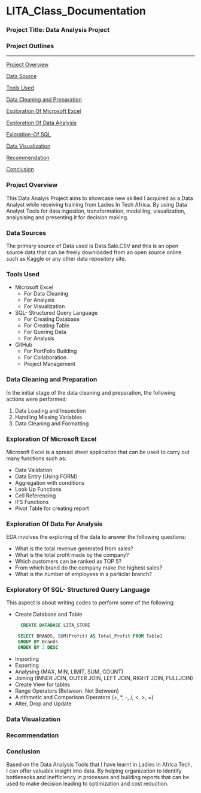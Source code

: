 # LITA_Class_Documentation

### Project Title: Data Analysis Project

### Project Outlines
---

 [Project Overview](#project-overview)

 [Data Source](#data-source)

 [Tools Used](#tools-used)

 [Data Cleaning and Preparation](#data-cleaning-and-preparation)

 [Exploration Of Microsoft Excel](#exploration-of-microsoft-excel)

 [Exploration Of Data Analysis](#exploration-of-data-analysis)

 [Exloration-Of SQL](#exploration-of-sql)

 [Data Visualization](#data-visualization)

 [Recommendation](#recommendation)

 [Conclusion](#conclusion)

### Project Overview
This Data Analyis Project aims to showcase new skilled I acquired as a Data Analyst while receiving training from Ladies In Tech Africa. By using Data Analyst Tools for data ingestion, transformation, modelling, visualization, analysising and presenting it for decision making.

### Data Sources
The primary source of Data used is Data.Sale.CSV and this is an open source data that can be freely downloaded from an open source online such as Kaggle or any other data repository site.

### Tools Used
 - Microsoft Excel
     - For Data Cleaning
     - For Analysis
     - For Visualization
 - SQL- Structured Query Language
     - For Creating Database
     - For Creating Table
     - For Quering Data
     - For Analysis
  - GitHub
    - For PortFolio Building
    - For Collaboration
    - Project Management
        
### Data Cleaning and Preparation
 In the initial stage of the data cleaning and preparation, the following actions were performed:
  1. Data Loading and Inspection
  2. Handling Missing Variables
  3. Data Cleaning and Formatting

### Exploration Of Microsoft Excel
  Microsoft Excel is a spread sheet application that can be used to carry out many functions such as:
- Data Validation
- Data Entry (Using FORM)
- Aggregation with conditions
- Look Up Functions
- Cell Referencing
- IFS Functions
- Pivot Table for creating report

### Exploration Of Data For Analysis
 EDA involves the exploring of the data to answer the following questions:
 
 - What is the total revenue generated from sales?
 - What is the total profit made by the company?
 - Which customers can be ranked as TOP 5?
 - From which brand do the company make the highest sales?
 - What is the number of employees in a particlar branch?

### Exploratory Of SQL- Structured Query Language
This aspect is about writing codes to perform some of the following:
 - Create Database and Table
   ```SQL
     CREATE DATABASE LITA_STORE
   ```
   ```SQL
    SELECT BRANDS, SUM(Profit) AS Total_Profit FROM Table1
    GROUP BY Brands
    ORDER BY 2 DESC
   ```
- Importing
- Exporting
- Analysing (MAX, MIN, LIMIT, SUM, COUNT)
- Joining (INNER JOIN, OUTER JOIN, LEFT JOIN, RIGHT JOIN, FULLJOIN)
- Create View for tables
- Range Operators (Between. Not Between)
- A rithmetic and Comparison Operators (+, *, -, /, <, >, =)
- Alter, Drop and Update 

### Data Visualization


### Recommendation




### Conclusion

Based on the Data Analysis Tools that I have learnt in Ladies In Africa Tech, I can offer valuable insight into data. By helping organization to identify bottlenecks and inefficiency in processes and building reports that can be used to make decision leading to optimization and cost reduction.


